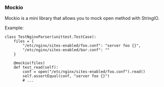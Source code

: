 ### Mockio

Mockio is a mini library that allows you to mock open method with StringIO.

Example:

    class TestNginxParser(unittest.TestCase):
        files = {
            "/etc/nginx/sites-enabled/foo.conf": "server foo {}",
            "/etc/nginx/sites-enabled/bar.conf": ""
        }

        @mockio(files)
        def test_read(self):
            conf = open("/etc/nginx/sites-enabled/foo.conf").read()
            self.assertEqual(conf, "server foo {}")
            # ...

